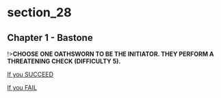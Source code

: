 
# section_28

## Chapter 1 - Bastone

!>**CHOOSE ONE OATHSWORN TO BE THE INITIATOR. THEY PERFORM A THREATENING CHECK (DIFFICULTY 5).**  

[If you SUCCEED](output/chapter1/section_29.md)

[If you FAIL](output/chapter1/section_30.md)


